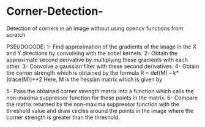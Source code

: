 # Corner-Detection-
Detection of corners in an image without using opencv functions from scratch

PSEUDOCODE:
1-	Find approximation of the gradients of the image in the X and Y directions by convolving with the sobel kernels.
2-	Obtain the approximate second derivative by multiplying these gradients with each other.
3-	Convolve a gaussian filter with these second derivatives.
4-	Obtain the corner strength which is obtained by the formula 
R = det(M) – k*(trace(M))**2
Here, M is the hessian matrix which is given by 
 
5-	Pass the obtained corner strength matrix into a function which calls the non-maxima suppressor function for these points in the matrix.
6-	Compare the matrix returned by the non-maxima suppressor function with the threshold value and draw circles around the points in the image where the corner strength is greater than the threshold. 
